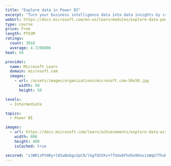 ```yaml
---
title: "Explore data in Power BI"
excerpt: "Turn your business intelligence data into data insights by creating and configuring Power BI dashboards."
webUrl: https://docs.microsoft.com/en-us/learn/modules/explore-data-power-bi/
type: course
price: Free
length: PT53M
ratings:
  count: 3916
  average: 4.7208886
heat: 56

provider:
  name: Microsoft Learn
  domain: microsoft.com
  images:
    - url: /assets/images/organizations/microsoft.com-50x50.jpg
      width: 50
      height: 50

levels:
  - Intermediate

topics:
  - Power BI

images:
  - url: https://docs.microsoft.com/learn/achievements/explore-data-with-power-bi-desktop-social.png
    width: 800
    height: 400
    isCached: true

secured: "zJWR1zPtH0y+l8SwBobgs2pC0/lkgfO2XXv+TfGUwbFhdXe9OoxisWqG7ThuMBgfap0ktdCA71w8l3yLlmTtmygWi90rfMViTpc8uHdHL7rSECCtMZ2sEhewpvTWWvKGWMynoUJC3UKYEX6UMCir0w7DNIDqxH4hZre6mIn2qxjAhZ5OSOfsgqvx7KQlKh0t2pvQ6twi2KEGMhCwYyBYvPoskEp9mbP2QwuPt8obJTp2T3ZcJbxdyIS/oysU0CvVTAEFHOiLZAU9tsvU35C+b5IskYZKX4HUrE+NXiu4qe5k4+s3lL2rwPD2yJVOr23dRbxVXfdA6mON24FfcvTNlZ697iGvfx8rbWey3sPePzscS1Hf8ASb9pmVyH7S7pgIIgMzVS8ixLmk/jhl9HVDMTDV90qYs7X9BUQPYt/zxds=;4nf+5o8U1RYiZRXGjGyB2g=="
---
```


